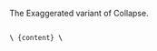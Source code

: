The Exaggerated variant of Collapse.

<code>
<b>\<CollapseExaggerated visible={...}></b> {content} <b>\</CollapseExaggerated></b>
</code>
